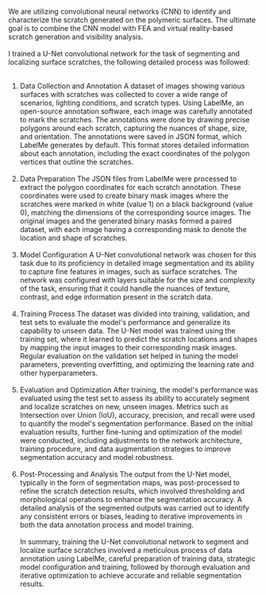 We are utilizing convolutional neural networks (CNN) to identify and characterize the scratch generated on the polymeric surfaces. The ultimate goal is to combine the CNN model with FEA and virtual reality-based scratch generation and visibility analysis.
<br><br>
I trained a U-Net convolutional network for the task of segmenting and localizing surface scratches, the following detailed process was followed:
<br><br>
1. Data Collection and Annotation
A dataset of images showing various surfaces with scratches was collected to cover a wide range of scenarios, lighting conditions, and scratch types.
Using LabelMe, an open-source annotation software, each image was carefully annotated to mark the scratches. The annotations were done by drawing precise polygons around each scratch, capturing the nuances of shape, size, and orientation.
The annotations were saved in JSON format, which LabelMe generates by default. This format stores detailed information about each annotation, including the exact coordinates of the polygon vertices that outline the scratches.
<br><br>
3. Data Preparation
The JSON files from LabelMe were processed to extract the polygon coordinates for each scratch annotation.
These coordinates were used to create binary mask images where the scratches were marked in white (value 1) on a black background (value 0), matching the dimensions of the corresponding source images.
The original images and the generated binary masks formed a paired dataset, with each image having a corresponding mask to denote the location and shape of scratches.
<br><br>
5. Model Configuration
A U-Net convolutional network was chosen for this task due to its proficiency in detailed image segmentation and its ability to capture fine features in images, such as surface scratches.
The network was configured with layers suitable for the size and complexity of the task, ensuring that it could handle the nuances of texture, contrast, and edge information present in the scratch data.
<br><br>
7. Training Process
The dataset was divided into training, validation, and test sets to evaluate the model's performance and generalize its capability to unseen data.
The U-Net model was trained using the training set, where it learned to predict the scratch locations and shapes by mapping the input images to their corresponding mask images.
Regular evaluation on the validation set helped in tuning the model parameters, preventing overfitting, and optimizing the learning rate and other hyperparameters.
<br><br>
9. Evaluation and Optimization
After training, the model's performance was evaluated using the test set to assess its ability to accurately segment and localize scratches on new, unseen images.
Metrics such as Intersection over Union (IoU), accuracy, precision, and recall were used to quantify the model's segmentation performance.
Based on the initial evaluation results, further fine-tuning and optimization of the model were conducted, including adjustments to the network architecture, training procedure, and data augmentation strategies to improve segmentation accuracy and model robustness.
<br><br>
11. Post-Processing and Analysis
The output from the U-Net model, typically in the form of segmentation maps, was post-processed to refine the scratch detection results, which involved thresholding and morphological operations to enhance the segmentation accuracy.
A detailed analysis of the segmented outputs was carried out to identify any consistent errors or biases, leading to iterative improvements in both the data annotation process and model training.
<br><br>
In summary, training the U-Net convolutional network to segment and localize surface scratches involved a meticulous process of data annotation using LabelMe, careful preparation of training data, strategic model configuration and training, followed by thorough evaluation and iterative optimization to achieve accurate and reliable segmentation results.






